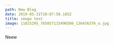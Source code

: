 ```yaml
---
path: New Blog
date: 2019-05-31T20:07:58.185Z
title: image test
image: 11025295_765857133496586_136436376_o.jpg
---
```

Neew
